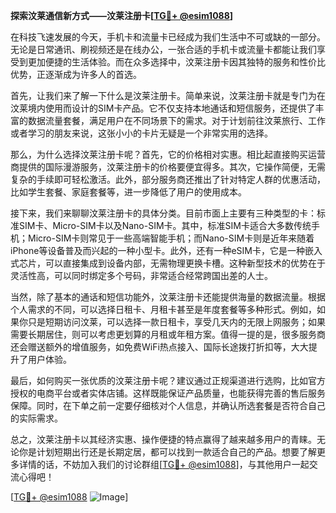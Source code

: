 **探索汶莱通信新方式——汶莱注册卡[[TG💪+ @esim1088](https://t.me/s/esim1088)]**

在科技飞速发展的今天，手机卡和流量卡已经成为我们生活中不可或缺的一部分。无论是日常通讯、刷视频还是在线办公，一张合适的手机卡或流量卡都能让我们享受到更加便捷的生活体验。而在众多选择中，汶莱注册卡因其独特的服务和性价比优势，正逐渐成为许多人的首选。

首先，让我们来了解一下什么是汶莱注册卡。简单来说，汶莱注册卡就是专门为在汶莱境内使用而设计的SIM卡产品。它不仅支持本地通话和短信服务，还提供了丰富的数据流量套餐，满足用户在不同场景下的需求。对于计划前往汶莱旅行、工作或者学习的朋友来说，这张小小的卡片无疑是一个非常实用的选择。

那么，为什么选择汶莱注册卡呢？首先，它的价格相对实惠。相比起直接购买运营商提供的国际漫游服务，汶莱注册卡的价格要便宜得多。其次，它操作简便，无需复杂的手续即可轻松激活。此外，部分服务商还推出了针对特定人群的优惠活动，比如学生套餐、家庭套餐等，进一步降低了用户的使用成本。

接下来，我们来聊聊汶莱注册卡的具体分类。目前市面上主要有三种类型的卡：标准SIM卡、Micro-SIM卡以及Nano-SIM卡。其中，标准SIM卡适合大多数传统手机；Micro-SIM卡则常见于一些高端智能手机；而Nano-SIM卡则是近年来随着iPhone等设备普及而兴起的一种小型卡。此外，还有一种eSIM卡，它是一种嵌入式芯片，可以直接集成到设备内部，无需物理更换卡槽。这种新型技术的优势在于灵活性高，可以同时绑定多个号码，非常适合经常跨国出差的人士。

当然，除了基本的通话和短信功能外，汶莱注册卡还能提供海量的数据流量。根据个人需求的不同，可以选择日租卡、月租卡甚至是年度套餐等多种形式。例如，如果你只是短期访问汶莱，可以选择一款日租卡，享受几天内的无限上网服务；如果需要长期居住，则可以考虑更划算的月租或年租方案。值得一提的是，很多服务商还会赠送额外的增值服务，如免费WiFi热点接入、国际长途拨打折扣等，大大提升了用户体验。

最后，如何购买一张优质的汶莱注册卡呢？建议通过正规渠道进行选购，比如官方授权的电商平台或者实体店铺。这样既能保证产品质量，也能获得完善的售后服务保障。同时，在下单之前一定要仔细核对个人信息，并确认所选套餐是否符合自己的实际需求。

总之，汶莱注册卡以其经济实惠、操作便捷的特点赢得了越来越多用户的青睐。无论你是计划短期出行还是长期定居，都可以找到一款适合自己的产品。想要了解更多详情的话，不妨加入我们的讨论群组[[TG💪+ @esim1088](https://t.me/s/esim1088)]，与其他用户一起交流心得吧！

[[TG💪+ @esim1088](https://t.me/s/esim1088) ![Image](https://i.postimg.cc/4NQfJmqS/Snipaste-2025-05-13-00-14-12.png)]